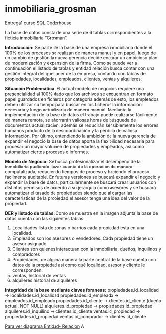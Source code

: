 # inmobiliaria_grosman
Entrega1 curso SQL Coderhouse


La base de datos consta de una serie de 6 tablas correspondientes a la ficticia inmobiliaria “Grosman”.

**Introducción:**
Se parte de la base de una empresa inmobiliaria donde el 100% de los procesos se realizan de manera manual y en papel, luego de un cambio de gestión la nueva gerencia decide encarar un ambicioso plan de modernización y expansión de la firma.
Como se puede ver a continuación el listado de tablas y entidad relación busca contar con una gestión integral del quehacer de la empresa, contando con tablas de propiedades, localidades, empleados, clientes, ventas y alquileres.


**Situación Problemática:**
El actual modelo de negocios requiere una presencialidad al 100% dado que los archivos se encuentran en formato papel guardados en ficheros por categoría además de esto, los empleados deben utilizar su tiempo para buscar en los ficheros la información necesaria y luego actualizarla de manera manual. Mediante la implementación de la base de datos el trabajo puede realizarse fácilmente de manera remota, se ahorrarán valiosas horas de búsqueda de documentos actualización, además se reducirán sensiblemente los errores humanos producto de la descoordinación y la pérdida de valiosa información. Por último, entendiendo la ambición de la nueva gerencia de expandir el negocio la base de datos aporta la flexibilidad necesaria para procesar un mayor volumen de propiedades y empleados, así como automatizar ciertos procesos e informes.

**Modelo de Negocio:**
Se busca profesionalizar el desempeño de la inmobiliaria pudiendo llevar cuenta de la operación de manera computalizada, reduciendo tiempos de proceso y haciendo el proceso facilmente auditable. En futuras versiones se buscará expandir el negocio y expandir la base de datos, particularmente se buscará crear usuarios con distintos permisos de acuerdo a su jerarquia como asesores y se buscará automatizar el tasado de propiedades siendo que al cargar las caracteristicas de la propiedad el asesor tenga una idea del valor de la propiedad.

**DER y listado de tablas:**
Como se muestra en la imagen adjunta la base de datos cuenta con las siguientes tablas:
1. Localidades lista de zonas o barrios cada propiedad está en una localidad.
2. Empleados son los asesores o vendedores. Cada propiedad tiene un asesor asignado.
3. Clientes son quienes interactuan con la inmobiliaria, dueños, inquilinos y compradores
4. Propiedades, de alguna manera la parte central de la base cuenta con datos de la propiedad asi como qué localidad, asesor y cliente le corresponden.
5. ventas, historial de ventas
6. alquileres historial de alquileres
   
**Integridad de la base mediante claves foraneas:**
propiedades.id_localidad → localidades.id_localidad
propiedades.id_empleado → empleados.id_empleado
propiedades.id_cliente → clientes.id_cliente (dueño actual, NOT NULL)
alquileres.id_propiedad → propiedades.id_propiedad
alquileres.id_inquilino → clientes.id_cliente
ventas.id_propiedad → propiedades.id_propiedad
ventas.id_comprador → clientes.id_cliente

[Para ver diagrama Entidad- Relacion](inmobiliaria.sql)
A

